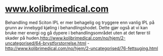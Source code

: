 www.kolibrimedical.com
======================

Behandling med Sciton IPL er mer behagelig og tryggere enn vanlig IPL på grunn av innebygd kjøling i behandlingshodet. Dette gjør også at vi kan bruke mer energi og gå dypere i behandlingsområdet uten at det fører til skader på huden.http://www.kolibrimedical.com/no/hjem/2-uncategorised/64-brystforstorrelse.html - http://www.kolibrimedical.com/no/hjem/2-uncategorised/76-fettsuging.html
